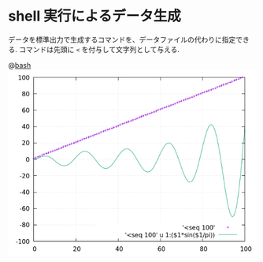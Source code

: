 # shell 実行によるデータ生成

データを標準出力で生成するコマンドを、データファイルの代わりに指定できる.
コマンドは先頭に `<` を付与して文字列として与える.

@[bash](data.shell.gp)
![](data.shell.png)
